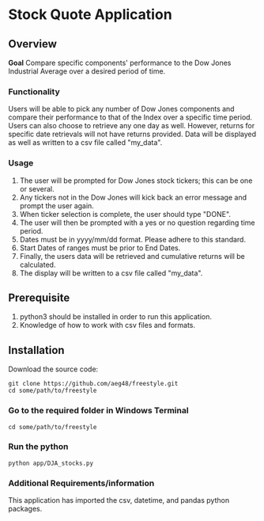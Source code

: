 # Stock Quote Application

## Overview

**Goal** Compare specific components' performance to the Dow Jones Industrial Average
over a desired period of time.

### Functionality
Users will be able to pick any number of Dow Jones components and compare their
performance to that of the Index over a specific time period. Users can also choose
to retrieve any one day as well. However, returns for specific date retrievals will
not have returns provided. Data will be displayed as well as written to a csv file
called "my_data".

### Usage
1. The user will be prompted for Dow Jones stock tickers; this can be one or several.
2. Any tickers not in the Dow Jones will kick back an error message and prompt the user again.
3. When ticker selection is complete, the user should type "DONE".
4. The user will then be prompted with a yes or no question regarding time period.
5. Dates must be in yyyy/mm/dd format. Please adhere to this standard.
6. Start Dates of ranges must be prior to End Dates.
7. Finally, the users data will be retrieved and cumulative returns will be calculated.
8. The display will be written to a csv file called  "my_data".

## Prerequisite
1. python3 should be installed in order to run this application.
2. Knowledge of how to work with csv files and formats.


## Installation

Download the source code:

```shell
git clone https://github.com/aeg48/freestyle.git
cd some/path/to/freestyle
```

### Go to the required folder in Windows Terminal
```shell
cd some/path/to/freestyle
```

### Run the python
```shell
python app/DJA_stocks.py
```

### Additional Requirements/information
This application has imported the csv, datetime, and pandas python packages.
